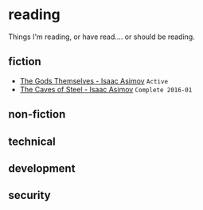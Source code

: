 # reading
Things I'm reading, or have read.... or should be reading.

## fiction

* [The Gods Themselves - Isaac Asimov](https://www.goodreads.com/book/show/41821.The_Gods_Themselves) `Active`
* [The Caves of Steel - Isaac Asimov](https://www.goodreads.com/book/show/41811.The_Caves_of_Steel) `Complete 2016-01`

## non-fiction

## technical

## development

## security
